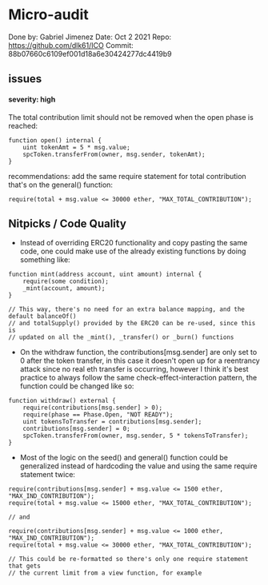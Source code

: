
# Micro-audit

Done by: Gabriel Jimenez
Date: Oct 2 2021
Repo: https://github.com/dlk61/ICO
Commit: 88b07660c6109ef001d18a6e30424277dc4419b9


## issues

#### severity: high
The total contribution limit should not be removed when the open phase is reached:
```
function open() internal {
    uint tokenAmt = 5 * msg.value;
    spcToken.transferFrom(owner, msg.sender, tokenAmt);
}
```
recommendations: add the same require statement for total contribution that's on the general() function:
```
require(total + msg.value <= 30000 ether, "MAX_TOTAL_CONTRIBUTION");
```

##  Nitpicks / Code Quality

- Instead of overriding ERC20 functionality and copy pasting the same code, one could make use of the already existing functions by doing something like: 

```
function mint(address account, uint amount) internal {
    require(some condition);
    _mint(account, amount);
}

// This way, there's no need for an extra balance mapping, and the default balanceOf() 
// and totalSupply() provided by the ERC20 can be re-used, since this is 
// updated on all the _mint(), _transfer() or _burn() functions
```

- On the withdraw function, the contributions[msg.sender] are only set to 0 after the token transfer, in this case it doesn't open up for a reentrancy attack since no real eth transfer is occurring, however I think it's best practice to always follow the same check-effect-interaction pattern, the function could be changed like so:
```
function withdraw() external {
    require(contributions[msg.sender] > 0);
    require(phase == Phase.Open, "NOT READY");
    uint tokensToTransfer = contributions[msg.sender];
    contributions[msg.sender] = 0;
    spcToken.transferFrom(owner, msg.sender, 5 * tokensToTransfer);
}
```

- Most of the logic on the seed() and general() function could be generalized instead of hardcoding the value and using the same require statement twice:
```
require(contributions[msg.sender] + msg.value <= 1500 ether, "MAX_IND_CONTRIBUTION");
require(total + msg.value <= 15000 ether, "MAX_TOTAL_CONTRIBUTION");

// and

require(contributions[msg.sender] + msg.value <= 1000 ether, "MAX_IND_CONTRIBUTION");
require(total + msg.value <= 30000 ether, "MAX_TOTAL_CONTRIBUTION");

// This could be re-formatted so there's only one require statement that gets 
// the current limit from a view function, for example
```
